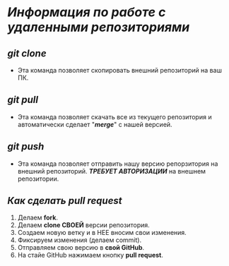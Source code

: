 # *__Информация по работе с удаленными репозиториями__* 

## *git __clone__*

* Эта команда позволяет скопировать внешний репозиторий на ваш ПК. 

## *git __pull__* 

* Эта команда позволяет скачать все из текущего репозитория и автоматически сделает "*__merge__*" с нашей версией.

## *git __push__*

* Эта команда позволяет отправить нашу версию репорзитория на внешний репозиторий. *__ТРЕБУЕТ АВТОРИЗАЦИИ__* на внешнем репозитории.

## *Как сделать __pull request__* 

1. Делаем **fork**.
2. Делаем **clone СВОЕЙ** версии репозитория. 
3. Создаем новую ветку и в НЕЕ вносим свои изменения.
4. Фиксируем изменения (делаем commit).
5. Отправляем свою версию в **свой GitHub**.
6. На стайе GitHub нажимаем кнопку **__pull request__**.